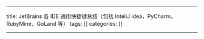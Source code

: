 
--- 
title:  JetBrains 各 IDE 通用快捷键总结（包括 InteliJ idea，PyCharm，RubyMine，GoLand 等） 
tags: []
categories: [] 

---